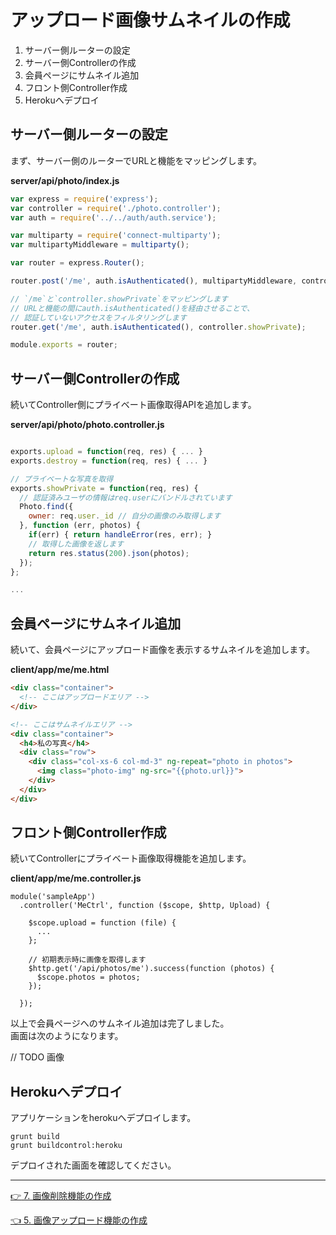 # アップロード画像サムネイルの作成

1. サーバー側ルーターの設定
2. サーバー側Controllerの作成
3. 会員ページにサムネイル追加
4. フロント側Controller作成
5. Herokuへデプロイ

## サーバー側ルーターの設定

まず、サーバー側のルーターでURLと機能をマッピングします。

__server/api/photo/index.js__

```js
var express = require('express');
var controller = require('./photo.controller');
var auth = require('../../auth/auth.service');

var multiparty = require('connect-multiparty');
var multipartyMiddleware = multiparty();

var router = express.Router();

router.post('/me', auth.isAuthenticated(), multipartyMiddleware, controller.upload);

// `/me`と`controller.showPrivate`をマッピングします
// URLと機能の間にauth.isAuthenticated()を経由させることで、
// 認証していないアクセスをフィルタリングします
router.get('/me', auth.isAuthenticated(), controller.showPrivate);

module.exports = router;
```

## サーバー側Controllerの作成

続いてController側にプライベート画像取得APIを追加します。

__server/api/photo/photo.controller.js__

```js

exports.upload = function(req, res) { ... }
exports.destroy = function(req, res) { ... }

// プライベートな写真を取得
exports.showPrivate = function(req, res) {
  // 認証済みユーザの情報はreq.userにバンドルされています
  Photo.find({
    owner: req.user._id // 自分の画像のみ取得します
  }, function (err, photos) {
    if(err) { return handleError(res, err); }
    // 取得した画像を返します
    return res.status(200).json(photos);
  });
};

...
```

## 会員ページにサムネイル追加

続いて、会員ページにアップロード画像を表示するサムネイルを追加します。

__client/app/me/me.html__

```html
<div class="container">
  <!-- ここはアップロードエリア -->
</div>

<!-- ここはサムネイルエリア -->
<div class="container">
  <h4>私の写真</h4>
  <div class="row">
    <div class="col-xs-6 col-md-3" ng-repeat="photo in photos">
      <img class="photo-img" ng-src="{{photo.url}}">
    </div>
  </div>
</div>

```

## フロント側Controller作成

続いてControllerにプライベート画像取得機能を追加します。

__client/app/me/me.controller.js__

```
module('sampleApp')
  .controller('MeCtrl', function ($scope, $http, Upload) {

    $scope.upload = function (file) {
      ...
    };

    // 初期表示時に画像を取得します
    $http.get('/api/photos/me').success(function (photos) {
      $scope.photos = photos;
    });

  });
```

以上で会員ページへのサムネイル追加は完了しました。  
画面は次のようになります。

// TODO
画像 


## Herokuへデプロイ

アプリケーションをherokuへデプロイします。

```
grunt build
grunt buildcontrol:heroku
```

デプロイされた画面を確認してください。

----
[:point_right: 7. 画像削除機能の作成](../07)

[:point_left: 5. 画像アップロード機能の作成](../05)  

